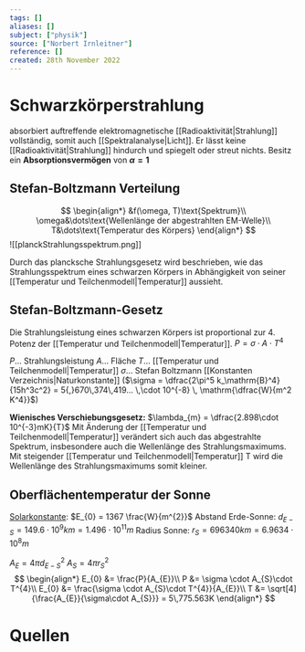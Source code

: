 ```yaml
---
tags: []
aliases: []
subject: ["physik"]
source: ["Norbert Irnleitner"]
reference: []
created: 28th November 2022
---
```


# Schwarzkörperstrahlung

absorbiert auftreffende elektromagnetische [[Radioaktivität|Strahlung]] vollständig, somit auch [[Spektralanalyse|Licht]].
Er lässt keine [[Radioaktivität|Strahlung]] hindurch und spiegelt oder streut nichts.
Besitz ein **Absorptionsvermögen** von **$\alpha=1$**
## Stefan-Boltzmann Verteilung
$$
\begin{align*}
&f(\omega, T)\text{Spektrum}\\
\omega&\dots\text{Wellenlänge der abgestrahlten EM-Welle}\\
T&\dots\text{Temperatur des Körpers}
\end{align*}
$$
![[planckStrahlungsspektrum.png]]

Durch das plancksche Strahlungsgesetz wird beschrieben, wie das Strahlungsspektrum eines schwarzen Körpers in Abhängigkeit von seiner [[Temperatur und Teilchenmodell|Temperatur]] aussieht.

## Stefan-Boltzmann-Gesetz
Die Strahlungsleistung eines schwarzen Körpers ist proportional zur 4. Potenz der [[Temperatur und Teilchenmodell|Temperatur]].
$P=\sigma\cdot A\cdot T^{4}$ 

$P\dots$ Strahlungsleistung
$A\dots$ Fläche
$T\dots$ [[Temperatur und Teilchenmodell|Temperatur]]
$\sigma\dots$ Stefan Boltzmann [[Konstanten Verzeichnis|Naturkonstante]] ($\sigma = \dfrac{2\pi^5 k_\mathrm{B}^4}{15h^3c^2} = 5{,}670\,374\,419... \,\cdot 10^{-8} \, \mathrm{\dfrac{W}{m^2 K^4}}$)

**Wienisches Verschiebungsgesetz:**
$\lambda_{m} = \dfrac{2.898\cdot 10^{-3}mK}{T}$
Mit Änderung der [[Temperatur und Teilchenmodell|Temperatur]] verändert sich auch das abgestrahlte Spektrum, insbesondere auch die Wellenlänge des Strahlungsmaximums.
Mit steigender [[Temperatur und Teilchenmodell|Temperatur]] T wird die Wellenlänge des Strahlungsmaximums somit kleiner.

## Oberflächentemperatur der Sonne
[Solarkonstante](https://de.wikipedia.org/wiki/Solarkonstante): $E_{0} = 1367 \frac{W}{m^{2}}$
Abstand Erde-Sonne: $d_{E-S}=149.6\cdot 10^{9}km= 1.496\cdot 10^{11}m$
Radius Sonne: $r_{S} = 696340km = 6.9634\cdot10^{8}m$

$A_{E} = 4\pi d_{E-S}^{2}$
$A_{S}= 4\pi r_{S}^{2}$
$$
\begin{align*}
E_{0} &= \frac{P}{A_{E}}\\
P &= \sigma \cdot A_{S}\cdot T^{4}\\
E_{0} &= \frac{\sigma \cdot A_{S}\cdot T^{4}}{A_{E}}\\
T &= \sqrt[4]{\frac{A_{E}}{\sigma\cdot A_{S}}} = 5\,775.563K
\end{align*}
$$
# Quellen